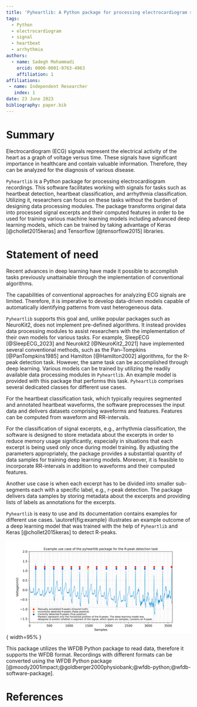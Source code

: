 ```yaml
---
title: 'Pyheartlib: A Python package for processing electrocardiogram signals'
tags:
  - Python
  - electrocardiogram
  - signal
  - heartbeat
  - arrhythmia
authors:
  - name: Sadegh Mohammadi
    orcid: 0000-0001-9763-4963
    affiliation: 1
affiliations:
 - name: Independent Researcher
   index: 1
date: 23 June 2023
bibliography: paper.bib
---
```


# Summary

Electrocardiogram (ECG) signals represent the electrical activity of the heart as a graph of voltage versus time. These signals have significant importance in healthcare and contain valuable information. Therefore, they can be analyzed for the diagnosis of various disease.

`Pyheartlib` is a Python package for processing electrocardiogram recordings. This software facilitates working with signals for tasks such as heartbeat detection, heartbeat classification, and arrhythmia classification. Utilizing it, researchers can focus on these tasks without the burden of designing data processing modules. The package transforms original data into processed signal excerpts and their computed features in order to be used for training various machine learning models including advanced deep learning models, which can be trained by taking advantage of Keras [@chollet2015keras] and Tensorflow [@tensorflow2015] libraries.

# Statement of need

Recent advances in deep learning have made it possible to accomplish tasks previously unattainable through the implementation of conventional algorithms.

The capabilities of conventional approaches for analyzing ECG signals are limited. Therefore, it is imperative to develop data-driven models capable of automatically identifying patterns from vast heterogeneous data.

`Pyheartlib` supports this goal and, unlike popular packages such as NeuroKit2, does not implement pre-defined algorithms. It instead provides data processing modules to assist researchers with the implementation of their own models for various tasks. For example, SleepECG [@SleepECG_2023] and Neurokit2 [@NeuroKit2_2021] have implemented several conventional methods, such as the Pan–Tompkins [@PanTompkins1985] and Hamilton [@Hamilton2002] algorithms, for the R-peak detection task. However, the same task can be accomplished through deep learning. Various models can be trained by utilizing the readily available data processing modules in `Pyheartlib`. An example model is provided with this package that performs this task. `Pyheartlib` comprises several dedicated classes for different use cases.

For the heartbeat classification task, which typically requires segmented and annotated heartbeat waveforms, the software preprocesses the input data and delivers datasets comprising waveforms and features. Features can be computed from waveform and RR-intervals.

For the classification of signal excerpts, e.g., arrhythmia classification, the software is designed to store metadata about the excerpts in order to reduce memory usage significantly, especially in situations that each excerpt is being used only once during model training. By adjusting the parameters appropriately, the package provides a substantial quantity of data samples for training deep learning models. Moreover, it is feasible to incorporate RR-intervals in addition to waveforms and their computed features.

Another use case is when each excerpt has to be divided into smaller sub-segments each with a specific label, e.g., r-peak detection. The package delivers data samples by storing metadata about the excerpts and providing lists of labels as annotations for the excerpts.

`Pyheartlib` is easy to use and its documentation contains examples for different use cases. \autoref{fig:example} illustrates an example outcome of a deep learning model that was trained with the help of `Pyheartlib` and Keras [@chollet2015keras] to detect R-peaks.

![R-peak detection using deep learning. In this example use case, the Pyheartlib package was utilized for processing the signals for training and testing a deep learning model that was implemented using the Keras library. This figure illustrates the outcome of the model on the test dataset. Additional information about this example model is available on the project repository and its documentation. \label{fig:example}](mis.png){ width=95% }

This package utilizes the WFDB Python package to read data, therefore it supports the WFDB format. Recordings with different formats can be converted using the WFDB Python package [@moody2001impact;@goldberger2000physiobank;@wfdb-python;@wfdb-software-package].

# References
